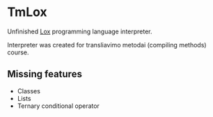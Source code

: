 # TmLox

Unfinished [Lox](https://craftinginterpreters.com/the-lox-language.html) programming language interpreter.

Interpreter was created for transliavimo metodai (compiling methods) course.

## Missing features

- Classes
- Lists
- Ternary conditional operator
